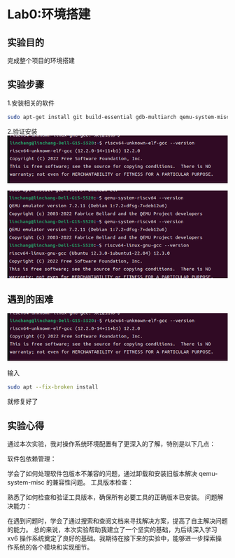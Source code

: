 # Lab0:环境搭建

## 实验目的

完成整个项目的环境搭建

## 实验步骤

1.安装相关的软件

``` bash
sudo apt-get install git build-essential gdb-multiarch qemu-system-misc gcc-riscv64-linux-gnu binutils-riscv64-linux-gnu 
```
2.验证安装
![Alt text](image.png)


![Alt text](image-1.png)
## 遇到的困难
![Alt text](image.png)

输入
```bash
sudo apt --fix-broken install
```
就修复好了


## 实验心得

通过本次实验，我对操作系统环境配置有了更深入的了解，特别是以下几点：

软件包依赖管理：

学会了如何处理软件包版本不兼容的问题，通过卸载和安装旧版本解决 qemu-system-misc 的兼容性问题。
工具版本检查：

熟悉了如何检查和验证工具版本，确保所有必要工具的正确版本已安装。
问题解决能力：

在遇到问题时，学会了通过搜索和查阅文档来寻找解决方案，提高了自主解决问题的能力。
总的来说，本次实验帮助我建立了一个坚实的基础，为后续深入学习 xv6 操作系统奠定了良好的基础。我期待在接下来的实验中，能够进一步探索操作系统的各个模块和实现细节。


